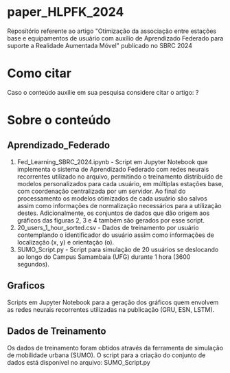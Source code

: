 # paper_HLPFK_2024
Repositório referente ao artigo "Otimização da associação entre estações base e equipamentos de usuário com auxílio de Aprendizado Federado para suporte a Realidade Aumentada Móvel" publicado no SBRC 2024

# Como citar
Caso o conteúdo auxilie em sua pesquisa considere citar o artigo: ?

# Sobre o conteúdo

## Aprendizado_Federado
1. Fed_Learning_SBRC_2024.ipynb - 
Script em Jupyter Notebook que implementa o sistema de Aprendizado Federado com redes neurais recorrentes utilizado no arquivo, permitindo o treinamento distribuído de modelos personalizados para cada usuário, em múltiplas estações base, com coordenação centralizada por um servidor.
Ao final do processamento os modelos otimizados de cada usuário são salvos assim como informações de normalização necessários para a utilização destes.
Adicionalmente, os conjuntos de dados que dão origem aos gráficos das figuras 2, 3 e 4 também são gerados por esse script.
2. 20_users_1_hour_sorted.csv - 
Dados de treinamento por usuário contemplando o identificador do usuário assim como informações de localização (x, y) e orientação (o).
3. SUMO_Script.py - 
Script para simulação de 20 usuários se deslocando ao longo do Campus Samambaia (UFG) durante 1 hora (3600 segundos).

## Graficos
Scripts em Jupyter Notebook para a geração dos gráficos quem envolvem as redes neurais recorrentes utilizadas na publicação (GRU, ESN, LSTM).

## Dados de Treinamento
Os dados de treinamento foram obtidos através da ferramenta de simulação de mobilidade urbana (SUMO).
O script para a criação do conjunto de dados está disponível no arquivo: SUMO_Script.py

